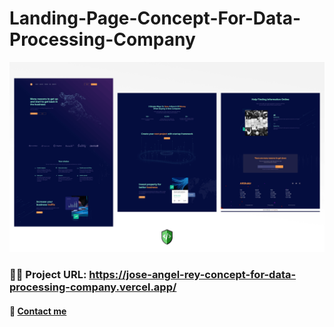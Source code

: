# Landing-Page-Concept-For-Data-Processing-Company

![Desktop desidn](/design/Desktop-design-preview.png)

### 🚀🚀 Project URL: https://jose-angel-rey-concept-for-data-processing-company.vercel.app/


#### 📧 [Contact me](dev.joseangel.rey@gmail.com) 
